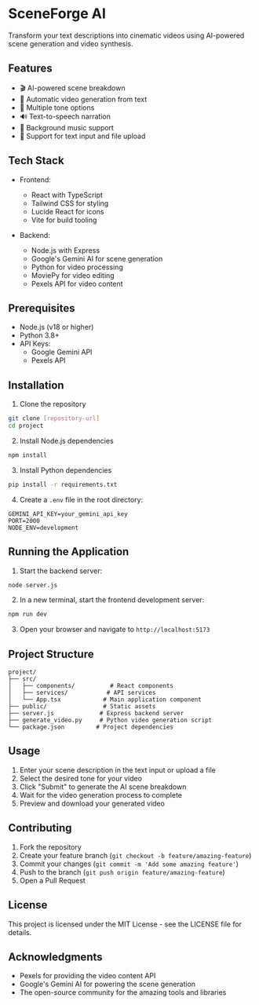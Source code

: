 # SceneForge AI

Transform your text descriptions into cinematic videos using AI-powered scene generation and video synthesis.

## Features

- 🎬 AI-powered scene breakdown
- 🎥 Automatic video generation from text
- 🎯 Multiple tone options
- 🔊 Text-to-speech narration
- 🎵 Background music support
- 📝 Support for text input and file upload

## Tech Stack

- Frontend:

  - React with TypeScript
  - Tailwind CSS for styling
  - Lucide React for icons
  - Vite for build tooling

- Backend:
  - Node.js with Express
  - Google's Gemini AI for scene generation
  - Python for video processing
  - MoviePy for video editing
  - Pexels API for video content

## Prerequisites

- Node.js (v18 or higher)
- Python 3.8+
- API Keys:
  - Google Gemini API
  - Pexels API

## Installation

1. Clone the repository

```bash
git clone [repository-url]
cd project
```

2. Install Node.js dependencies

```bash
npm install
```

3. Install Python dependencies

```bash
pip install -r requirements.txt
```

4. Create a `.env` file in the root directory:

```env
GEMINI_API_KEY=your_gemini_api_key
PORT=2000
NODE_ENV=development
```

## Running the Application

1. Start the backend server:

```bash
node server.js
```

2. In a new terminal, start the frontend development server:

```bash
npm run dev
```

3. Open your browser and navigate to `http://localhost:5173`

## Project Structure

```
project/
├── src/
│   ├── components/          # React components
│   ├── services/           # API services
│   └── App.tsx            # Main application component
├── public/                # Static assets
├── server.js             # Express backend server
├── generate_video.py     # Python video generation script
└── package.json         # Project dependencies
```

## Usage

1. Enter your scene description in the text input or upload a file
2. Select the desired tone for your video
3. Click "Submit" to generate the AI scene breakdown
4. Wait for the video generation process to complete
5. Preview and download your generated video

## Contributing

1. Fork the repository
2. Create your feature branch (`git checkout -b feature/amazing-feature`)
3. Commit your changes (`git commit -m 'Add some amazing feature'`)
4. Push to the branch (`git push origin feature/amazing-feature`)
5. Open a Pull Request

## License

This project is licensed under the MIT License - see the LICENSE file for details.

## Acknowledgments

- Pexels for providing the video content API
- Google's Gemini AI for powering the scene generation
- The open-source community for the amazing tools and libraries
